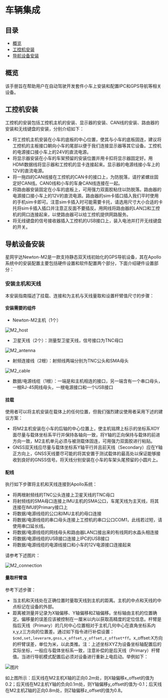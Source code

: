 车辆集成
===================

## 目录
      
 - [概览](#概览)
 - [工控机安装](#工控机安装)
 - [导航设备安装](#导航设备安装)

## 概览

该手册旨在帮助用户在自动驾驶开发套件小车上安装和配置IPC和GPS导航等相关设备。

## 工控机安装

工控机的安装包括工控机主机的安装、显示器的安装、CAN线的安装、路由器的安装和无线键盘的安装，分别介绍如下：

- 将工控机主机安装在小车的底板的中心位置，使其与小车的底板固连，建议将工控机的主板接口朝向小车的尾部以便于我们连接显示器等其它设备。工控机的电源接口接小车上的24V的直流电源。
- 将显示器安装在小车的车架预留的安装位置并用卡扣将显示器固定好。用HDMI数据线将显示器和工控机的显卡连接起来。显示器的电源线接小车上的12V的直流电源。
- 将一拖四的CAN线接在工控机的CAN卡的接口上，为防脱落，请拧紧螺丝固定好CAN线。CAN0线和小车的车身CAN线连接在一起。
- 将路由器安装固定在小车的底板上，可用强力双面胶粘住以防脱落。路由器的电源接口接小车上的12V的直流电源。路由器的sim卡插口插入我们平时使用的手机sim卡即可。注意sim卡插入时可能需要卡托，请选用尺寸大小合适的卡托将sim卡插入插口并注意正反面不要插反。用网线将路由器的LAN口和工控机的网口连接起来，以使路由器可以给工控机提供网路服务。
- 将无线键盘的信号接收器插入工控机的USB接口上，装入电池并打开无线键盘的开关。

## 导航设备安装

星网宇达Newton-M2是一款支持静态双天线初始化的GPS导航设备，其在Apollo系统中的安装配置主要包括硬件设置和软件配置两个部分，下面介绍硬件设置部分：

### 安装主机和天线
本安装指南描述了挂载、连接和为主机与天线量取和设置杆臂值尺寸的步骤：

#### 安装需要的组件

- Newton-M2主机（1个）

![M2_host](../images/gps_host.png)

- 卫星天线（2个）：测量型卫星天线，信号接口为TNC母口

![M2_antenna](../images/gps_antenna.png)

- 射频连接线（2根）：射频线两端分别为TNC公头和SMA母头

![M2_cable](../images/gps_cable.png)

- 数据/电源线缆（1根）：一端是和主机相连的接口，另一端含有一个串口母头，一根RJ-45网线母头，一根电源接口和一个USB接口

#### 挂载
使用者可以将主机安装在载体上的任何位置，但我们强烈建议使用者采用下述的建议方案：

- 将M2主机安装在小车的后轴的中心位置上，使主机铭牌上标示的坐标系XOY面尽量与载体坐标系平行并保持各轴向一致，将Y轴的正向保持与载体的前进方向一致，M2主机单元必须与被测载体固连，可用强力双面胶进行粘贴。
- GNSS双天线应尽量与载体坐标系Y轴平行并且前天线（Secondary）应在Y轴正方向上，GNSS天线要尽可能的将其安置于测试载体的最高处以保证能够接收到良好的GNSS信号。将天线分别安装在小车的车架头尾预留的小圆片上。

#### 配线
执行如下步骤将主机和天线连接到Apollo系统：

- 将两根射频线的TNC公头连接上卫星天线的TNC母口
- 将射频线的SMA母口连接上IMU主机的SMA公口，车尾天线为主天线，将其连接在IMU的Primary接口上
- 将数据/电源线缆的公口和IMU主机的母口连接
- 将数据/电源线缆的串口母头连接上工控机的串口公口COM1，此线若过短，请使用串口延长线。
- 将数据/电源线缆的网线母头和路由器LAN口接出来的有线网的水晶头相连接
- 将数据/电源线缆的USB接口连接上IPC的USB接口
- 将数据/电源线缆的电源线接口和小车的12V电源接口连接起来

请参考下述图片：

![M2_connection](../images/gps_connection.jpeg)

#### 量取杆臂值

参考下述步骤：

- 当主机和天线处在正确位置时量取天线到主机的距离。主机的中点和天线的中点标记在设备的外部。
- 距离被测量并记录为X轴偏移、Y轴偏移和Z轴偏移。坐标轴由主机的位置确定。偏移量的误差应该被控制在一厘米以内以获取高精度的定位信息。杆臂是指后天线（Primary）的几何中心位置相对于主机几何中心在直角坐标系内x,y,z三方向的位置差。通过如下指令进行补偿设置：`$cmd,set,leverarm,gnss,x_offset,y_offset,z_offset*ff`。x_offset:X方向的杆臂误差，单位为米，以此类推。注：上述坐标XYZ为设备坐标轴配置后的实际坐标，一般应与载体坐标系一致，注意补偿的是后天线（Primary）杆臂值。当进行导航模式配置后必须对设备进行重新上电启动。举例如下：

![图片](../images/gps_vehicle_map.jpeg)

如上图所示：后天线在M2主机X轴的正向0.2m处，则X轴偏移x_offset的值为0.2；后天线在M2主机Y轴的负向0.1m处，则Y轴偏移y_offset的值为-0.1；后天线在M2主机Z轴的正向0.8m处，则Z轴偏移z_offset的值为0.8。
